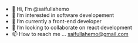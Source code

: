 - 👋 Hi, I’m @saifullahemo
- 👀 I’m interested in software developement
- 🌱 I’m currently a front-end developer 
- 💞️ I’m looking to collaborate on react development
- 📫 How to reach me ... saifullahemo@gmail.com

<!---
saifullahemo/saifullahemo is a ✨ special ✨ repository because its `README.md` (this file) appears on your GitHub profile.
You can click the Preview link to take a look at your changes.
--->
